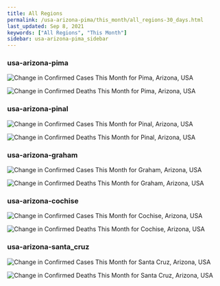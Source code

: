 ```yaml
---
title: All Regions
permalink: /usa-arizona-pima/this_month/all_regions-30_days.html
last_updated: Sep 8, 2021
keywords: ["All Regions", "This Month"]
sidebar: usa-arizona-pima_sidebar
---
```


<h3>usa-arizona-pima</h3>

![Change in Confirmed Cases This Month for Pima, Arizona, USA](/covid_tracker/images/graphs/usa-arizona-pima-delta_confirmed-30_days_graph.png)

![Change in Confirmed Deaths This Month for Pima, Arizona, USA](/covid_tracker/images/graphs/usa-arizona-pima-delta_deaths-30_days_graph.png)

<h3>usa-arizona-pinal</h3>

![Change in Confirmed Cases This Month for Pinal, Arizona, USA](/covid_tracker/images/graphs/usa-arizona-pinal-delta_confirmed-30_days_graph.png)

![Change in Confirmed Deaths This Month for Pinal, Arizona, USA](/covid_tracker/images/graphs/usa-arizona-pinal-delta_deaths-30_days_graph.png)

<h3>usa-arizona-graham</h3>

![Change in Confirmed Cases This Month for Graham, Arizona, USA](/covid_tracker/images/graphs/usa-arizona-graham-delta_confirmed-30_days_graph.png)

![Change in Confirmed Deaths This Month for Graham, Arizona, USA](/covid_tracker/images/graphs/usa-arizona-graham-delta_deaths-30_days_graph.png)

<h3>usa-arizona-cochise</h3>

![Change in Confirmed Cases This Month for Cochise, Arizona, USA](/covid_tracker/images/graphs/usa-arizona-cochise-delta_confirmed-30_days_graph.png)

![Change in Confirmed Deaths This Month for Cochise, Arizona, USA](/covid_tracker/images/graphs/usa-arizona-cochise-delta_deaths-30_days_graph.png)

<h3>usa-arizona-santa_cruz</h3>

![Change in Confirmed Cases This Month for Santa Cruz, Arizona, USA](/covid_tracker/images/graphs/usa-arizona-santa_cruz-delta_confirmed-30_days_graph.png)

![Change in Confirmed Deaths This Month for Santa Cruz, Arizona, USA](/covid_tracker/images/graphs/usa-arizona-santa_cruz-delta_deaths-30_days_graph.png)
